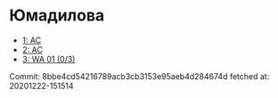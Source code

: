 # Юмадилова
- [1: AC](1.md)
- [2: AC](2.md)
- [3: WA 01 (0/3)](3.md)

Commit: 8bbe4cd54216789acb3cb3153e95aeb4d284674d
 fetched at: 20201222-151514
